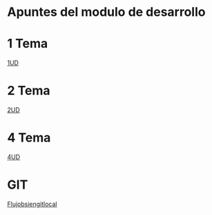 # Apuntes del modulo de desarrollo

# 1 Tema
[1UD](1UD/README.md)

# 2 Tema
[2UD](2UD/README.MD)

# 4 Tema
[4UD](4UD/readme.md)

# GIT
[Flujobsiengitlocal](./Flujobsiengitlocal/README.md)